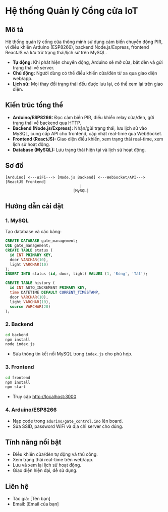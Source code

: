# Hệ thống Quản lý Cổng cửa IoT

## Mô tả
Hệ thống quản lý cổng cửa thông minh sử dụng cảm biến chuyển động PIR, vi điều khiển Arduino (ESP8266), backend Node.js/Express, frontend ReactJS và lưu trữ trạng thái/lịch sử trên MySQL.

- **Tự động:** Khi phát hiện chuyển động, Arduino sẽ mở cửa, bật đèn và gửi trạng thái về server.
- **Chủ động:** Người dùng có thể điều khiển cửa/đèn từ xa qua giao diện web/app.
- **Lịch sử:** Mọi thay đổi trạng thái đều được lưu lại, có thể xem lại trên giao diện.

## Kiến trúc tổng thể
- **Arduino/ESP8266:** Đọc cảm biến PIR, điều khiển relay cửa/đèn, gửi trạng thái về backend qua HTTP.
- **Backend (Node.js/Express):** Nhận/gửi trạng thái, lưu lịch sử vào MySQL, cung cấp API cho frontend, cập nhật real-time qua WebSocket.
- **Frontend (ReactJS):** Giao diện điều khiển, xem trạng thái real-time, xem lịch sử hoạt động.
- **Database (MySQL):** Lưu trạng thái hiện tại và lịch sử hoạt động.

## Sơ đồ
```
[Arduino] <---WiFi---> [Node.js Backend] <---WebSocket/API---> [ReactJS Frontend]
                                 |
                              [MySQL]
```

## Hướng dẫn cài đặt
### 1. MySQL
Tạo database và các bảng:
```sql
CREATE DATABASE gate_management;
USE gate_management;
CREATE TABLE status (
  id INT PRIMARY KEY,
  door VARCHAR(10),
  light VARCHAR(10)
);
INSERT INTO status (id, door, light) VALUES (1, 'Đóng', 'Tắt');

CREATE TABLE history (
  id INT AUTO_INCREMENT PRIMARY KEY,
  time DATETIME DEFAULT CURRENT_TIMESTAMP,
  door VARCHAR(10),
  light VARCHAR(10),
  source VARCHAR(20)
);
```

### 2. Backend
```sh
cd backend
npm install
node index.js
```
- Sửa thông tin kết nối MySQL trong `index.js` cho phù hợp.

### 3. Frontend
```sh
cd frontend
npm install
npm start
```
- Truy cập [http://localhost:3000](http://localhost:3000)

### 4. Arduino/ESP8266
- Nạp code trong `adurino/gate_control.ino` lên board.
- Sửa SSID, password WiFi và địa chỉ server cho đúng.

## Tính năng nổi bật
- Điều khiển cửa/đèn tự động và thủ công.
- Xem trạng thái real-time trên web/app.
- Lưu và xem lại lịch sử hoạt động.
- Giao diện hiện đại, dễ sử dụng.

## Liên hệ
- Tác giả: [Tên bạn]
- Email: [Email của bạn]
